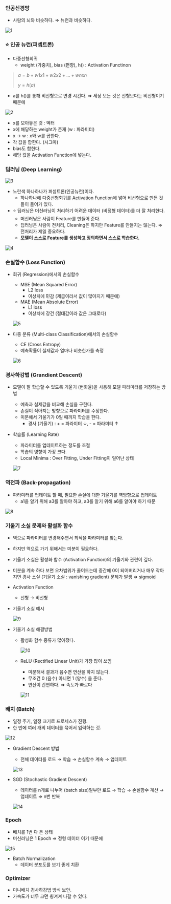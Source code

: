 ### 인공신경망

- 사람의 뇌와 비슷하다. ⇒ 뉴런과 비슷하다.

![1](https://github.com/DaSeul-Seo/DataEngineering_Study/assets/67898022/646b990a-7356-4567-9a77-7a02e1952392)

### ⭐ 인공 뉴런(퍼셉트론)

- 다중선형회귀
    - weight (가중치), bias (편향), h() : Activation Functinon

> $a = b + w1x1 + w2x2 + ... + wnxn$
> 
> 
> $y = h(a)$
> 
- a를 h()를 통해 비선형으로 변경 시킨다. ⇒ 세상 모든 것은 선형보다는 비선형이기 때문에

![2](https://github.com/DaSeul-Seo/DataEngineering_Study/assets/67898022/cede9eee-d8d3-4def-99ca-b3119d3299ba)

- x를 모아놓은 것 : 벡터
- x에 해당하는 weight가 존재 (w : 파라미터)
- x → w : x와 w를 곱한다.
- 각 값을 합한다. (시그마)
- bias도 합한다.
- 해당 값을 Activation Function에 넣는다.

### 딥러닝 (Deep Learning)

![3](https://github.com/DaSeul-Seo/DataEngineering_Study/assets/67898022/0378bd37-b910-419c-b41d-7b535f1584fb)

- 노란색 하나하나가 퍼셉트론(인공뉴런)이다.
    - 하나하나에 다중선형회귀를 Activation Function에 넣어 비선형으로 만든 것들이 들어가 있다.
- ⭐ 딥러닝은 머신러닝이 처리하기 어려운 데이터 (비정형 데이터)를 더 잘 처리한다.
    - 머신러닝은 사람이 Feature를 만들어 준다.
    - 딥러닝은 사람이 전처리, Cleaning은 하지만 Feature를 만들지는 않는다. ⇒ 전처리가 제일 중요하다.
    - **모델이 스스로 Feature를 생성하고 정의하면서 스스로 학습한다.**

![4](https://github.com/DaSeul-Seo/DataEngineering_Study/assets/67898022/c27f5854-7f2f-491a-9cf4-d6716f6954fc)

### 손실함수 (Loss Function)

- 회귀 (Regression)에서의 손실함수
    - MSE (Mean Squared Error)
        - L2 loss
        - 이상치에 민감 (제곱이라서 값이 많아지기 때문에)
    - MAE (Mean Absolute Error)
        - L1 loss
        - 이상치에 강건 (절대값이라 값은 그대로다)
    
    ![5](https://github.com/DaSeul-Seo/DataEngineering_Study/assets/67898022/5a8e0ee7-b10b-4dd0-acd0-ef567c1ab7bd)

- 다중 분류 (Multi-class Classification)에서의 손실함수
    - CE (Cross Entropy)
    - 예측확률이 실제값과 얼마나 비슷한가를 측정
    
    ![6](https://github.com/DaSeul-Seo/DataEngineering_Study/assets/67898022/9760176f-752f-4440-970e-47c4a9cab0d0)

### 경사하강법 (Grandient Descent)

- 모델이 잘 학습할 수 있도록 기울기 (변화율)을 사용해 모델 파라미터를 저장하는 방법
    - 예측과 실제값을 비교해 손실을 구한다.
    - 손실이 작아지는 방향으로 파라미터를 수정한다.
    - 미분해서 기울기가 0일 때까지 학습을 한다.
        - 경사 (기울기) : + = 파라미터 ↓, - = 파라미터 ↑
- 학습률 (Learning Rate)
    - 파라미터를 업데이트하는 정도를 조절
    - 학습의 영향이 가장 크다.
    - Local Minima : Over Fitting, Under Fitting이 일어난 상태
    
    ![7](https://github.com/DaSeul-Seo/DataEngineering_Study/assets/67898022/856a9cd5-35d1-4bb2-ab3f-3c97c808f432)

### 역전파 (Back-propagation)

- 파라미터를 업데이트 할 때, 필요한 손실에 대한 기울기를 역방향으로 업데이트
    - a1을 알기 위해 a3를 알아야 하고, a3를 알기 위해 a6를 알아야 하기 때문

![8](https://github.com/DaSeul-Seo/DataEngineering_Study/assets/67898022/58222cc8-7ada-4168-b9eb-1c78305382e8)

### 기울기 소실 문제와 활설화 함수

- 역으로 파라미터를 변경해주면서 최적을 파라미터를 찾는다.
- 하지만 역으로 가기 위해서는 미분이 필요하다.
- 기울기 소실은 활성화 함수 (Activation Function)의 기울기와 관련이 깊다.
- 미분을 계속 하다 보면 오차범위가 줄어드는데 중간에 0이 되어버리거나 매우 작아지면 경사 소실 (기울기 소실 : vanishing gradient) 문제가 발생 ⇒ sigmoid
- Activation Function
    - 선형 → 비선형
- 기울기 소실 예시
    
    ![9](https://github.com/DaSeul-Seo/DataEngineering_Study/assets/67898022/a45d47d9-af96-444d-b661-b17feec91c68)

- 기울기 소실 해결방법
    - 활성화 함수 종류가 많아졌다.
        
        ![10](https://github.com/DaSeul-Seo/DataEngineering_Study/assets/67898022/09d9b09b-a673-4eb3-87db-d85f756b070a)

    - ReLU (Rectified Linear Unit)가 가장 많이 쓰임
        - 미분해서 결과가 음수면 연산을 하지 않는다.
        - 무조건 0 (음수) 아니면 1 (양수) 을 준다.
        - 연산이 간편하다. ⇒ 속도가 빠르다
        
        ![11](https://github.com/DaSeul-Seo/DataEngineering_Study/assets/67898022/d21d8b7f-6b8f-4836-a625-3b5ef1759703)

### 배치 (Batch)

- 일정 주기, 일정 크기로 프로세스가 진행.
- 한 번에 여러 개의 데이터를 묶어서 입력하는 것.

![12](https://github.com/DaSeul-Seo/DataEngineering_Study/assets/67898022/088220fb-fb66-4e0e-8c31-af8428629e9c)

- Gradient Descent 방법
    - 전체 데이터를 로드 → 학습 → 손실함수 계속 → 업데이트
    
    ![13](https://github.com/DaSeul-Seo/DataEngineering_Study/assets/67898022/9636bb72-48b2-4423-a199-6adbe6cbc8d4)

- SGD (Stochastic Gradient Descent)
    - 데이터를 n개로 나누어 (batch size)일부만 로드 → 학습 → 손실함수 계산 → 업데이트 ⇒ n번 반복
    
    ![14](https://github.com/DaSeul-Seo/DataEngineering_Study/assets/67898022/8e4054a3-8bac-4cd1-b9fd-a55f73c8d942)

### Epoch

- 배치를 1번 다 돈 상태
- 머신러닝은 1 Epoch ⇒ 정형 데이터 이기 때문에

![15](https://github.com/DaSeul-Seo/DataEngineering_Study/assets/67898022/cc26ba62-640c-4b09-bfe8-bfda0edfc35d)

- Batch Normalization
    - 데이터 분포도를 보기 좋게 치환

### Optimizer

- 미니배치 경사하강법 방식 보안.
- 가속도가 너무 크면 췽겨져 나갈 수 있다.

